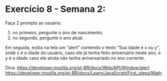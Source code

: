 # Exercício 8 - Semana 2:

Faça 2 prompts ao usuário: 
1. no primeiro, pergunte o ano de nascimento;
2. no segundo, pergunte o ano atual. 


Em seguida, exiba na tela um “alert” contendo o texto “Sua idade é x ou y”, onde x é a idade do usuário, caso ele já tenha feito aniversário neste ano, e y é a idade caso ele ainda não tenha aniversariado no ano corrente.


Dica:
https://developer.mozilla.org/pt-BR/docs/Web/API/Window/alert
https://developer.mozilla.org/pt-BR/docs/Learn/JavaScript/First_steps/Math
